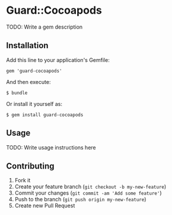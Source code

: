 # Guard::Cocoapods

TODO: Write a gem description

## Installation

Add this line to your application's Gemfile:

    gem 'guard-cocoapods'

And then execute:

    $ bundle

Or install it yourself as:

    $ gem install guard-cocoapods

## Usage

TODO: Write usage instructions here

## Contributing

1. Fork it
2. Create your feature branch (`git checkout -b my-new-feature`)
3. Commit your changes (`git commit -am 'Add some feature'`)
4. Push to the branch (`git push origin my-new-feature`)
5. Create new Pull Request
